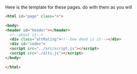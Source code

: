 Here is the template for these pages. do with them as you will
```html
<html id="page" class="n">
 
<body>
<header id="header"></header>
  <!--about it-->
  <div class="altRating"><!--how dead is it--></div>
  <div id="index"> 
  <script src="../src/script.js"></script>
  <script src="./alts.js"></script>
</body>
 
</html>
```